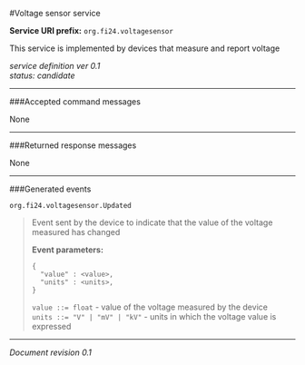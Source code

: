 #Voltage sensor service

**Service URI prefix:**    `org.fi24.voltagesensor`  

This service is implemented by devices that measure and report voltage  

*service definition ver 0.1*   
*status: candidate*   

---

###Accepted command messages

None  

---


###Returned response messages

None  

---

###Generated events

`org.fi24.voltagesensor.Updated`  
> Event sent by the device to indicate that the value of the voltage measured has changed  
> 
> **Event parameters:**   
>```
>{  
>   "value" : <value>,
>   "units" : <units>,
>}
>```
>
> `value ::= float` - value of the voltage measured by the device  
> `units ::= "V" | "mV" | "kV"` - units in which the voltage value is expressed  


---

*Document revision 0.1*

